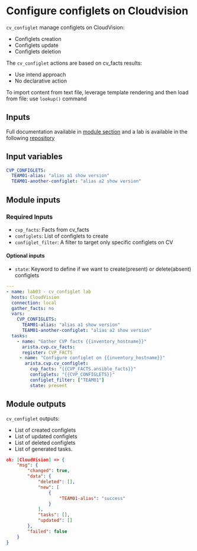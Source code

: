 # Configure configlets on Cloudvision

`cv_configlet` manage configlets on CloudVision:

- Configlets creation
- Configlets update
- Configlets deletion

The `cv_configlet` actions are based on cv_facts results:

- Use intend approach
- No declarative action

To import content from text file, leverage template rendering and then load from file: use `lookup()` command

## Inputs

Full documentation available in [module section](../../modules/cv_configlet.rst.md) and a lab is available in the following [repository](https://github.com/arista-netdevops-community/ansible-cvp-avd-toi)

## Input variables

```yaml
CVP_CONFIGLETS:
  TEAM01-alias: "alias a1 show version"
  TEAM01-another-configlet: "alias a2 show version"
```

## Module inputs

### Required Inputs

- `cvp_facts`: Facts from cv_facts
- `configlets`: List of configlets to create
- `configlet_filter`: A filter to target only specific configlets on CV

#### Optional inputs

- `state`: Keyword to define if we want to create(present) or delete(absent) configlets

```yaml
---
- name: lab03 - cv_configlet lab
  hosts: CloudVision
  connection: local
  gather_facts: no
  vars:
    CVP_CONFIGLETS:
      TEAM01-alias: "alias a1 show version"
      TEAM01-another-configlet: "alias a2 show version"
  tasks:
    - name: "Gather CVP facts {{inventory_hostname}}"
      arista.cvp.cv_facts:
      register: CVP_FACTS
     - name: "Configure configlet on {{inventory_hostname}}"
       arista.cvp.cv_configlet:
         cvp_facts: "{{CVP_FACTS.ansible_facts}}"
         configlets: "{{CVP_CONFIGLETS}}"
         configlet_filter: ["TEAM01"]
         state: present
```

## Module outputs

`cv_configlet` outputs:

- List of created configlets
- List of updated configlets
- List of deleted configlets
- List of generated tasks.

```json
ok: [CloudVision] => {
    "msg": {
        "changed": true,
        "data": {
            "deleted": [],
            "new": [
                {
                    "TEAM01-alias": "success"
                }
            ],
            "tasks": [],
            "updated": []
        },
        "failed": false
    }
}
```
